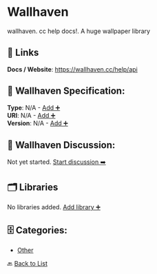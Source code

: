 # Wallhaven

wallhaven. cc help docs!. A huge wallpaper library

##  🔗 Links
**Docs / Website**: https://wallhaven.cc/help/api

## 🧬 Wallhaven Specification:
**Type**: N/A - [Add ➕](https://github.com/apis-list/apis-list/edit/main/apis.yaml#L21574)  
**URI**: N/A - [Add ➕](https://github.com/apis-list/apis-list/edit/main/apis.yaml#L21574)  
**Version**: N/A - [Add ➕](https://github.com/apis-list/apis-list/edit/main/apis.yaml#L21574)

## 💬 Wallhaven Discussion:
Not yet started. [Start discussion ➡️](https://github.com/apis-list/apis-list/discussions/new)

## 🗂️ Libraries

No libraries added. [Add library ➕](https://github.com/apis-list/apis-list/edit/main/apis.yaml#L21574)    


## 🗄️ Categories:
- [Other](https://github.com/apis-list/apis-list#other-)

🔙  [Back to List](https://github.com/apis-list/apis-list)
